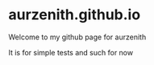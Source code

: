 # aurzenith.github.io


Welcome to my github page for aurzenith

It is for simple tests and such for now